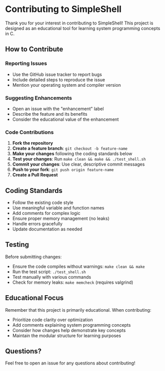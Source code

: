 # Contributing to SimpleShell

Thank you for your interest in contributing to SimpleShell! This project is designed as an educational tool for learning system programming concepts in C.

## How to Contribute

### Reporting Issues
- Use the GitHub issue tracker to report bugs
- Include detailed steps to reproduce the issue
- Mention your operating system and compiler version

### Suggesting Enhancements
- Open an issue with the "enhancement" label
- Describe the feature and its benefits
- Consider the educational value of the enhancement

### Code Contributions

1. **Fork the repository**
2. **Create a feature branch**: `git checkout -b feature-name`
3. **Make your changes** following the coding standards below
4. **Test your changes**: Run `make clean && make && ./test_shell.sh`
5. **Commit your changes**: Use clear, descriptive commit messages
6. **Push to your fork**: `git push origin feature-name`
7. **Create a Pull Request**

## Coding Standards

- Follow the existing code style
- Use meaningful variable and function names
- Add comments for complex logic
- Ensure proper memory management (no leaks)
- Handle errors gracefully
- Update documentation as needed

## Testing

Before submitting changes:
- Ensure the code compiles without warnings: `make clean && make`
- Run the test script: `./test_shell.sh`
- Test manually with various commands
- Check for memory leaks: `make memcheck` (requires valgrind)

## Educational Focus

Remember that this project is primarily educational. When contributing:
- Prioritize code clarity over optimization
- Add comments explaining system programming concepts
- Consider how changes help demonstrate key concepts
- Maintain the modular structure for learning purposes

## Questions?

Feel free to open an issue for any questions about contributing! 